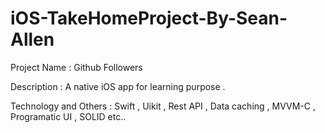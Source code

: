 
# iOS-TakeHomeProject-By-Sean-Allen

Project Name : Github Followers

Description : A native iOS app for learning purpose . 

Technology and Others : Swift , Uikit , Rest API , Data caching , MVVM-C , Programatic UI ,  SOLID etc..
